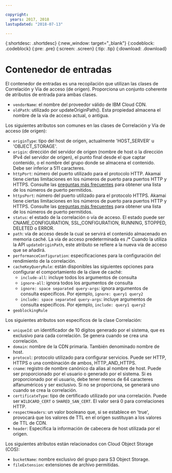 ```yaml
---

copyright:
  years: 2017, 2018
lastupdated: "2018-07-13"

---
```


{:shortdesc: .shortdesc}
{:new_window: target="_blank"}
{:codeblock: .codeblock}
{:pre: .pre}
{:screen: .screen}
{:tip: .tip}
{:download: .download}

# Contenedor de entradas
El contenedor de entradas es una recopilación que utilizan las clases de Correlación y Vía de acceso (de origen).  Proporciona un conjunto coherente de atributos de entrada para ambas clases.

* `vendorName`: el nombre del proveedor válido de IBM Cloud CDN.
* `oldPath`: utilizado por updateOriginPath(). Esta propiedad almacena el nombre de la vía de acceso actual, o antigua.

Los siguientes atributos son comunes en las clases de Correlación y Vía de acceso (de origen):
* `originType`: tipo del host de origen, actualmente 'HOST_SERVER' u 'OBJECT_STORAGE'.
* `origin`: dirección del servidor de origen (nombre de host o la dirección IPv4 del servidor de origen), el punto final desde el que captar contenido, o el nombre del grupo donde se almacena el contenido. Debe ser inferior a 511 caracteres.
* `httpPort`: número del puerto utilizado para el protocolo HTTP. Akamai tiene ciertas limitaciones en los números de puerto para puertos HTTP y HTTPS. Consulte las [preguntas más frecuentes](faqs.html#are-there-any-restrictions-on-what-http-and-https-port-numbers-are-allowed-for-akamai-) para obtener una lista de los números de puerto permitidos.
* `httpsPort`: número del puerto utilizado para el protocolo HTTPS. Akamai tiene ciertas limitaciones en los números de puerto para puertos HTTP y HTTPS. Consulte las [preguntas más frecuentes](faqs.html#are-there-any-restrictions-on-what-http-and-https-port-numbers-are-allowed-for-akamai-) para obtener una lista de los números de puerto permitidos.
* `status`: el estado de la correlación o vía de acceso. El estado puede ser CNAME_CONFIGURATION, SSL_CONFIGURATION, RUNNING, STOPPED, DELETED o ERROR.
* `path`: vía de acceso desde la cual se servirá el contenido almacenado en memoria caché. La vía de acceso predeterminada es /\* Cuando la utiliza la API `updateOriginPath`, este atributo se refiere a la nueva vía de acceso que se añadirá.
* `performanceConfiguration`: especificaciones para la configuración del rendimiento de la correlación.
* `cacheKeyQueryRule`: están disponibles las siguientes opciones para configurar el comportamiento de la clave de caché:
  * `include-all`: incluye todos los argumentos de consulta
  * `ignore-all`: ignora todos los argumentos de consulta
  * `ignore: space separated query-args`: ignora argumentos de consulta específicos. Por ejemplo, `ignore: query1 query2`
  * `include: space separated query-args`: incluye argumentos de consulta específicos. Por ejemplo, `include: query1 query2`
* `geoblockingRule`

Los siguientes atributos son específicos de la clase Correlación:

* `uniqueId`: un identificador de 10 dígitos generado por el sistema, que es exclusivo para cada correlación. Se genera cuando se crea una correlación.
* `domain`: nombre de la CDN primaria. También denominado nombre de host.
* `protocol`: protocolo utilizado para configurar servicios. Puede ser HTTP, HTTPS o una combinación de ambos, HTTP_AND_HTTPS.
* `cname`: registro de nombre canónico da alias al nombre de host. Puede ser proporcionado por el usuario o generado por el sistema. Si es proporcionado por el usuario, debe tener menos de 64 caracteres alfanuméricos y ser exclusivo. Si no se proporciona, se generará uno cuando se crea la correlación.
* `certificateType`: tipo de certificado utilizado por una correlación. Puede ser `WILDCARD_CERT` o `SHARED_SAN_CERT`. El valor será 0 para correlaciones HTTP.
* `respectHeaders`: un valor booleano que, si se establece en 'true', provocará que los valores de TTL en el origen sustituyan a los valores de TTL de CDN.
* `header`: Especifica la información de cabecera de host utilizada por el origen.

Los siguientes atributos están relacionados con Cloud Object Storage (COS):  
* `bucketName`: nombre exclusivo del grupo para S3 Object Storage.  
* `fileExtension`: extensiones de archivo permitidas.
